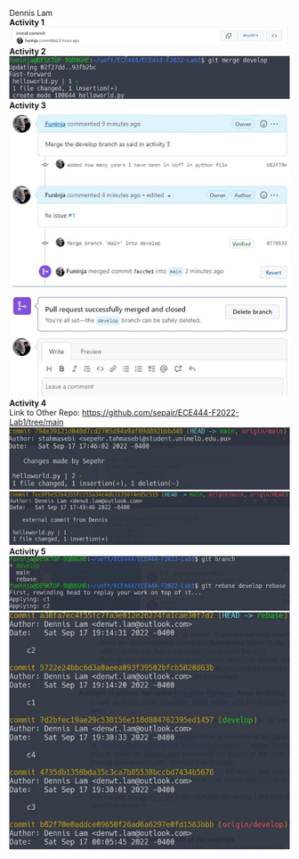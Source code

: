 Dennis Lam
<br>
**Activity 1**
![](images/activity1.jpg)
<br>
**Activity 2**
![](images/activity2.jpg)
<br>
**Activity 3**
<br>
![](images/activity3.jpg)
<br>
**Activity 4**
<br>
Link to Other Repo: https://github.com/sepair/ECE444-F2022-Lab1/tree/main 
<br>
![](images/activity4a.jpg)
<br>
![](images/activity4b.jpg)
<br>
**Activity 5**
<br>
![](images/activity5a.jpg)
<br>
![](images/activity5b.jpg)

